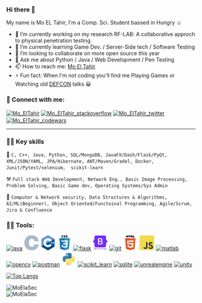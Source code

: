 ### Hi there 👋

My name is Mo EL Tahir, I'm a Comp. Sci. Student bassed in Hungry :relaxed:

- 🔭 I’m currently working on my research RF-LAB: A collaborative approch to physical  penetration testing.
- 🌱 I’m currently learning Game Dev. / Server-Side tech / Software Testing
- 👯 I’m looking to collaborate on more open source this year
- 💬 Ask me about Python / Java / Web Development / Pen Testing
- 📫 How to reach me: [Mo El Tahir](https://www.linkedin.com/in/shifrasec/)
- ⚡ Fun fact: When I'm not coding you'll find me Playing Games or Watching old [DEFCON](https://www.defcon.org/) talks :grinning: 

<!-- Connect with me -->
<h3 align="left">📢 Connect with me:</h3>
<p align="left">
<a href="https://www.linkedin.com/in/shifrasec/" target="blank"><img align="center" src="https://cdn.jsdelivr.net/npm/simple-icons@3.0.1/icons/linkedin.svg" alt="Mo_ElTahir" height="30" width="40" /></a>
<a href="https://stackoverflow.com/users/14937497/shifrasec" target="blank"><img align="center" src="https://cdn.jsdelivr.net/npm/simple-icons@3.0.1/icons/stackoverflow.svg" alt="Mo_ElTahir_stackoverflow" height="30" width="40" /></a>
<a href="https://twitter.com/ShifraSec" target="blank"><img align="center" src="https://cdn.jsdelivr.net/npm/simple-icons@3.0.1/icons/twitter.svg" alt="Mo_ElTahir_twitter" height="30" width="40" /></a>
<a href="https://www.codewars.com/users/MoElaSec" target="blank"><img align="center" src="https://cdn.jsdelivr.net/npm/simple-icons@3.0.1/icons/codewars.svg" alt="Mo_ElTahir_codewars" height="30" width="40" /></a>
</p>

 ---
<!-- Lang & Tools -->

### 🤹‍♀️ Key skills 

💬 `C, C++, Java, Python, SQL/MongoDB, JavaFX/Dash/Flask/PyQt, XML/JSON/YAML, JPA/Hibernate, ANT/Maven/Gradel, Docker, Junit/Pytest/selenium,  scikit-learn`

⚒ `Full stack Web Development, Network Eng., Basic Image Processing, Problem Solving, Basic Game dev, Operating Systems/Sys Admin`

📖 `Computer & Network security, Data Structures & Algorithms, AI/ML(Beginner), Object Oriented/Functoinal Programming, Agile/Scrum, Jira & Confluence`

<h3 align="left">👨‍💻 Tools:</h3>
<p align="left">
  <a href="https://www.java.com/">
    <img src="https://cdn.jsdelivr.net/npm/simple-icons@3.0.1/icons/java.svg" alt="java" width="40" height="40" /></a>
  <a href="https://www.cprogramming.com/">
    <img src="https://raw.githubusercontent.com/devicons/devicon/master/icons/c/c-original.svg" alt="c" width="40" height="40" /></a>
  <a href="https://www.w3schools.com/cpp/">
    <img src="https://raw.githubusercontent.com/devicons/devicon/master/icons/cplusplus/cplusplus-original.svg" alt="cplusplus" width="40" height="40" /></a>
  <a href="https://www.w3schools.com/css/">
    <img src="https://raw.githubusercontent.com/devicons/devicon/master/icons/css3/css3-original-wordmark.svg" alt="css3" width="40" height="40" /></a>
  <a href="https://flask.palletsprojects.com/">
    <img src="https://www.vectorlogo.zone/logos/pocoo_flask/pocoo_flask-icon.svg" alt="flask" width="40" height="40" /></a>
  <a href="https://getbootstrap.com">
    <img src="https://raw.githubusercontent.com/devicons/devicon/master/icons/bootstrap/bootstrap-plain-wordmark.svg" alt="bootstrap" width="40" height="40" /></a>
  <a href="https://git-scm.com/">
    <img src="https://www.vectorlogo.zone/logos/git-scm/git-scm-icon.svg" alt="git" width="40" height="40" /></a>
  <a href="https://www.w3.org/html/">
    <img src="https://raw.githubusercontent.com/devicons/devicon/master/icons/html5/html5-original-wordmark.svg" alt="html5" width="40" height="40" /></a>
  <a href="https://developer.mozilla.org/en-US/docs/Web/JavaScript">
    <img src="https://raw.githubusercontent.com/devicons/devicon/master/icons/javascript/javascript-original.svg" alt="javascript" width="40" height="40" /></a>
  <a href="https://www.mathworks.com/">
    <img src="https://raw.githubusercontent.com/simple-icons/simple-icons/master/icons/mathworks.svg" alt="matlab" width="40" height="40" /></a>
  <a href="https://opencv.org/">
    <img src="https://www.vectorlogo.zone/logos/opencv/opencv-icon.svg" alt="opencv" width="40" height="40" /></a>
  <a href="https://postman.com">
    <img src="https://www.vectorlogo.zone/logos/getpostman/getpostman-icon.svg" alt="postman" width="40" height="40" /></a>
  <a href="https://www.python.org">
    <img src="https://raw.githubusercontent.com/devicons/devicon/master/icons/python/python-original.svg" alt="python" width="40" height="40" /></a>
  <a href="https://scikit-learn.org/">
    <img src="https://upload.wikimedia.org/wikipedia/commons/0/05/Scikit_learn_logo_small.svg" alt="scikit_learn" width="40" height="40" /></a>
  <a href="https://www.sqlite.org/">
    <img src="https://www.vectorlogo.zone/logos/sqlite/sqlite-icon.svg" alt="sqlite" width="40" height="40" /></a>
  <a href="https://www.unrealengine.com/en-US/">
    <img src="https://cdn.jsdelivr.net/npm/simple-icons@3.0.1/icons/unrealengine.svg" alt="unrealengine" width="40" height="40" /></a>
  <a href="https://unity.com/">
    <img src="https://cdn.jsdelivr.net/npm/simple-icons@3.0.1/icons/unity.svg" alt="unity" width="40" height="40" /></a>
</p>

<!-- Most used langs stats -->
[![Top Langs](https://github-readme-stats.vercel.app/api/top-langs/?username=MoElaSec&langs_count=10&layout=compact)](https://github.com/anuraghazra/github-readme-stats)

<!-- GitHub stats -->
<div class="row">
  <div class="column">
    <img src="https://github-readme-stats.vercel.app/api?username=MoElaSec&show_icons=true&locale=en" alt="MoElaSec">
  </div>
  <div class="column">
    <img src="https://github-readme-streak-stats.herokuapp.com/?user=MoElaSec&" alt="MoElaSec">
  </div>
</div>

